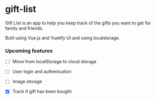 # gift-list

Gift List is an app to help you keep track of the gifts you want to get for family and friends.

Built using Vue.js and Vuetify UI and using localstorage.

### Upcoming features
- [ ] Move from localStorage to cloud storage  
- [ ] User login and authenication  
- [ ] Image storage  
- [x] Track if gift has been bought  

